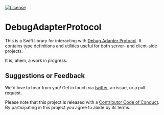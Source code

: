 [![License][license badge]][license]

# DebugAdapterProtocol

This is a Swift library for interacting with [Debug Adapter Protocol](https://microsoft.github.io/debug-adapter-protocol/). It contains type definitions and utilities useful for both server- and client-side projects.

It is, ahem, a work in progress.

## Suggestions or Feedback

We'd love to hear from you! Get in touch via [twitter](https://twitter.com/chimehq), an issue, or a pull request.

Please note that this project is released with a [Contributor Code of Conduct](CODE_OF_CONDUCT.md). By participating in this project you agree to abide by its terms.

[license]: https://opensource.org/licenses/BSD-3-Clause
[license badge]: https://img.shields.io/github/license/ChimeHQ/LanguageServerProtocol
